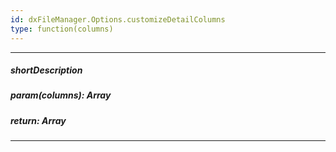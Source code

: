 ```yaml
---
id: dxFileManager.Options.customizeDetailColumns
type: function(columns)
---
```

---
##### shortDescription

##### param(columns): Array<dxDataGridColumn>

##### return: Array<dxDataGridColumn>

---

